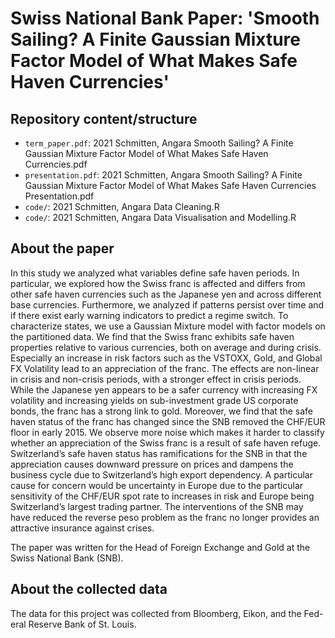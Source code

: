 # Swiss National Bank Paper: 'Smooth Sailing? A Finite Gaussian Mixture Factor Model of What Makes Safe Haven Currencies'

## Repository content/structure

- `term_paper.pdf`: 2021 Schmitten, Angara Smooth Sailing? A Finite Gaussian Mixture Factor Model of What Makes Safe Haven Currencies.pdf
- `presentation.pdf`: 2021 Schmitten, Angara Smooth Sailing? A Finite Gaussian Mixture Factor Model of What Makes Safe Haven Currencies Presentation.pdf
- `code/`: 2021 Schmitten, Angara Data Cleaning.R
- `code/`: 2021 Schmitten, Angara Data Visualisation and Modelling.R

## About the paper
In this study we analyzed what variables define safe haven periods. In particular, we explored how the Swiss franc is affected and differs from other safe haven currencies such as the Japanese yen and across different base currencies. Furthermore, we analyzed if patterns persist over time and if there exist early warning indicators to predict a regime switch. To characterize states, we use a Gaussian Mixture model with factor models on the partitioned data. We find that the Swiss franc exhibits safe haven properties relative to various currencies, both on average and during crisis. Especially an increase in risk factors such as the VSTOXX, Gold, and Global FX Volatility lead to an appreciation of the franc. The effects are non-linear in crisis and non-crisis periods, with a stronger effect in crisis periods. While the Japanese yen appears to be a safer currency with increasing FX volatility and increasing yields on sub-investment grade US corporate bonds, the franc has a strong link to gold. Moreover, we find that the safe haven status of the franc has changed since the SNB removed the CHF/EUR floor in early 2015. We observe more noise which makes it harder to classify whether an appreciation of the Swiss franc is a result of safe haven refuge. Switzerland’s safe haven status has ramifications for the SNB in that the appreciation causes downward pressure on prices and dampens the business cycle due to Switzerland’s high export dependency. A particular cause for concern would be uncertainty in Europe due to the particular sensitivity of the CHF/EUR spot rate to increases in risk and Europe being Switzerland’s largest trading partner. The interventions of the SNB may have reduced the reverse peso problem as the franc no longer provides an attractive insurance against crises.

The paper was written for the Head of Foreign Exchange and Gold at the Swiss National Bank (SNB).


## About the collected data
The data for this project was collected from Bloomberg, Eikon, and the Fed- eral Reserve Bank of St. Louis.

